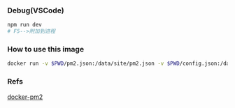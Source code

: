 ### Debug(VSCode)
```sh
npm run dev 
# F5-->附加到进程
```

### How to use this image

```sh
docker run -v $PWD/pm2.json:/data/site/pm2.json -v $PWD/config.json:/data/site/config.json -v $PWD/template.html:/data/site/template.html -p 4000:4000 lotteryjs/docs-ssr
```

### Refs

[docker-pm2](https://github.com/keymetrics/docker-pm2)